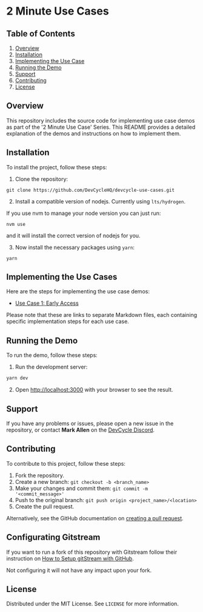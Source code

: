 # 2 Minute Use Cases

## Table of Contents

1. [Overview](#overview)
2. [Installation](#installation)
3. [Implementing the Use Case](#implementing-the-use-case)
4. [Running the Demo](#running-the-demo)
5. [Support](#support)
6. [Contributing](#contributing)
7. [License](#license)

## Overview

This repository includes the source code for implementing use case demos as part of the '2 Minute Use Case' Series. This README provides a detailed explanation of the demos and instructions on how to implement them.

## Installation

To install the project, follow these steps:

1. Clone the repository:

```
git clone https://github.com/DevCycleHQ/devcycle-use-cases.git
```

2. Install a compatible version of nodejs. Currently using `lts/hydrogen`.

If you use nvm to manage your node version you can just run:

```
nvm use
```

and it will install the correct version of nodejs for you.

3. Now install the necessary packages using `yarn`:

```
yarn
```

## Implementing the Use Cases

Here are the steps for implementing the use case demos:

- [Use Case 1: Early Access](/docs/early-access.md)

Please note that these are links to separate Markdown files, each containing specific implementation steps for each use case.

## Running the Demo

To run the demo, follow these steps:

1. Run the development server:

```bash
yarn dev
```

2. Open [http://localhost:3000](http://localhost:3000) with your browser to see the result.

## Support

If you have any problems or issues, please open a new issue in the repository, or contact **Mark Allen** on the [DevCycle Discord](https://bit.ly/devcycle-discord).

## Contributing

To contribute to this project, follow these steps:

1. Fork the repository.
2. Create a new branch: `git checkout -b <branch_name>`
3. Make your changes and commit them: `git commit -m '<commit_message>'`
4. Push to the original branch: `git push origin <project_name>/<location>`
5. Create the pull request.

Alternatively, see the GitHub documentation on [creating a pull request](https://docs.github.com/en/github/collaborating-with-issues-and-pull-requests/creating-a-pull-request).

## Configurating Gitstream

If you want to run a fork of this repository with Gitstream follow their instruction on [How to Setup gitStream with GitHub](https://docs.gitstream.cm/github-installation/).

Not configuring it will not have any impact upon your fork.

## License

Distributed under the MIT License. See `LICENSE` for more information.
